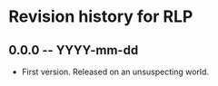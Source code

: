 # Revision history for RLP

## 0.0.0  -- YYYY-mm-dd

* First version. Released on an unsuspecting world.

